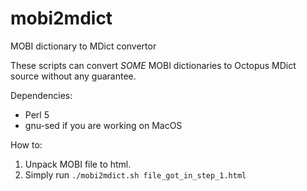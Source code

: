 # mobi2mdict
MOBI dictionary to MDict convertor

These scripts can convert *SOME* MOBI dictionaries to Octopus MDict source without any guarantee.

Dependencies:

* Perl 5
* gnu-sed if you are working on MacOS

How to:

1. Unpack MOBI file to html.
2. Simply run `./mobi2mdict.sh file_got_in_step_1.html`
